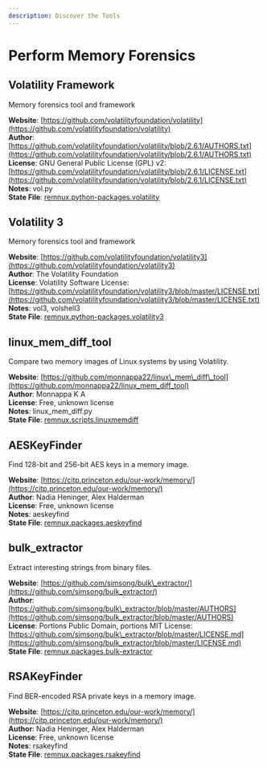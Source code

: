 ```yaml
---
description: Discover the Tools
---
```


# Perform Memory Forensics

## Volatility Framework

Memory forensics tool and framework

**Website**: [https://github.com/volatilityfoundation/volatility](https://github.com/volatilityfoundation/volatility)  
**Author**: [https://github.com/volatilityfoundation/volatility/blob/2.6.1/AUTHORS.txt](https://github.com/volatilityfoundation/volatility/blob/2.6.1/AUTHORS.txt)  
**License**: GNU General Public License \(GPL\) v2: [https://github.com/volatilityfoundation/volatility/blob/2.6.1/LICENSE.txt](https://github.com/volatilityfoundation/volatility/blob/2.6.1/LICENSE.txt)  
**Notes**: vol.py  
**State File**: [remnux.python-packages.volatility](https://github.com/REMnux/salt-states/blob/master/remnux/python-packages/volatility.sls)

## Volatility 3

Memory forensics tool and framework

**Website**: [https://github.com/volatilityfoundation/volatility3](https://github.com/volatilityfoundation/volatility3)  
**Author**: The Volatility Foundation  
**License**: Volatility Software License: [https://github.com/volatilityfoundation/volatility3/blob/master/LICENSE.txt](https://github.com/volatilityfoundation/volatility3/blob/master/LICENSE.txt)  
**Notes**: vol3, volshell3  
**State File**: [remnux.python-packages.volatility3](https://github.com/REMnux/salt-states/blob/master/./remnux/python-packages/volatility3.sls)

## linux\_mem\_diff\_tool

Compare two memory images of Linux systems by using Volatility.

**Website**: [https://github.com/monnappa22/linux\_mem\_diff\_tool](https://github.com/monnappa22/linux_mem_diff_tool)  
**Author**: Monnappa K A  
**License**: Free, unknown license  
**Notes**: linux\_mem\_diff.py  
**State File**: [remnux.scripts.linuxmemdiff](https://github.com/REMnux/salt-states/blob/master/./remnux/scripts/linuxmemdiff.sls)

## AESKeyFinder

Find 128-bit and 256-bit AES keys in a memory image.

**Website**: [https://citp.princeton.edu/our-work/memory/](https://citp.princeton.edu/our-work/memory/)  
**Author**: Nadia Heninger, Alex Halderman  
**License**: Free, unknown license  
**Notes**: aeskeyfind  
**State File**: [remnux.packages.aeskeyfind](https://github.com/REMnux/salt-states/blob/master/./remnux/packages/aeskeyfind.sls)

## bulk\_extractor

Extract interesting strings from binary files.

**Website**: [https://github.com/simsong/bulk\_extractor/](https://github.com/simsong/bulk_extractor/)  
**Author**: [https://github.com/simsong/bulk\_extractor/blob/master/AUTHORS](https://github.com/simsong/bulk_extractor/blob/master/AUTHORS)  
**License**: Portions Public Domain, portions MIT License: [https://github.com/simsong/bulk\_extractor/blob/master/LICENSE.md](https://github.com/simsong/bulk_extractor/blob/master/LICENSE.md)  
**State File**: [remnux.packages.bulk-extractor](https://github.com/REMnux/salt-states/blob/master/./remnux/packages/bulk-extractor.sls)

## RSAKeyFinder

Find BER-encoded RSA private keys in a memory image.

**Website**: [https://citp.princeton.edu/our-work/memory/](https://citp.princeton.edu/our-work/memory/)  
**Author**: Nadia Heninger, Alex Halderman  
**License**: Free, unknown license  
**Notes**: rsakeyfind  
**State File**: [remnux.packages.rsakeyfind](https://github.com/REMnux/salt-states/blob/master/./remnux/packages/rsakeyfind.sls)

